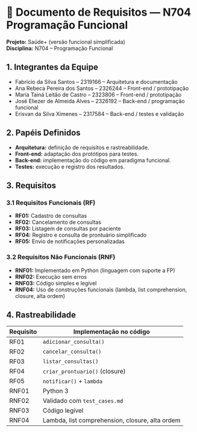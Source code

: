 # 📄 Documento de Requisitos — N704 Programação Funcional  

**Projeto:** Saúde+ (versão funcional simplificada)  
**Disciplina:** N704 – Programação Funcional  

## 1. Integrantes da Equipe  
- Fabricio da Silva Santos – 2319166 – Arquitetura e documentação  
- Ana Rebeca Pereira dos Santos – 2326244 – Front-end / prototipação  
- Maria Tainá Leitão de Castro – 2323806 – Front-end / prototipação  
- José Eliezer de Almeida Alves – 2326192 – Back-end / programação funcional  
- Erisvan da Silva Ximenes – 2317584 – Back-end / testes e validação  

## 2. Papéis Definidos  
- **Arquitetura:** definição de requisitos e rastreabilidade.  
- **Front-end:** adaptação dos protótipos para testes.  
- **Back-end:** implementação do código em paradigma funcional.  
- **Testes:** execução e registro dos resultados.  

## 3. Requisitos  

### 3.1 Requisitos Funcionais (RF)  
- **RF01:** Cadastro de consultas  
- **RF02:** Cancelamento de consultas  
- **RF03:** Listagem de consultas por paciente  
- **RF04:** Registro e consulta de prontuário simplificado  
- **RF05:** Envio de notificações personalizadas  

### 3.2 Requisitos Não Funcionais (RNF)  
- **RNF01:** Implementado em Python (linguagem com suporte a FP)  
- **RNF02:** Execução sem erros  
- **RNF03:** Código simples e legível  
- **RNF04:** Uso de construções funcionais (lambda, list comprehension, closure, alta ordem)  

## 4. Rastreabilidade  

| Requisito | Implementação no código |
|-----------|--------------------------|
| RF01 | `adicionar_consulta()` |
| RF02 | `cancelar_consulta()` |
| RF03 | `listar_consultas()` |
| RF04 | `criar_prontuario()` (closure) |
| RF05 | `notificar()` + `lambda` |
| RNF01 | Python 3 |
| RNF02 | Validado com `test_cases.md` |
| RNF03 | Código legível |
| RNF04 | Lambda, list comprehension, closure, alta ordem |
